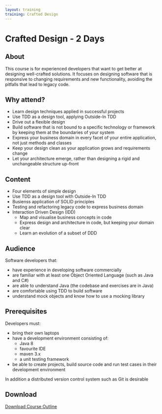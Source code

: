 ```yaml
---
layout: training
training: Crafted Design
---
```


# Crafted Design - 2 Days

## About

This course is for experienced developers that want to get better at designing well-crafted solutions. It focuses on designing software that is responsive to changing requirements and new functionality, avoiding the pitfalls that lead to legacy code.

## Why attend?

* Learn design techniques applied in successful projects
* Use TDD as a design tool, applying Outside-In TDD
* Drive out a flexible design
* Build software that is not bound to a specific technology or framework by keeping them at the boundaries of your system
* Express your business domain in every facet of your entire application, not just methods and classes
* Keep your design clean as your application grows and requirements change
* Let your architecture emerge, rather than designing a rigid and unchangeable structure up-front

## Content

* Four elements of simple design
* Use TDD as a design tool with Outside-In TDD
* Busienss application of SOLID principles
* Testing and refactoring legacy code to express business domain
* Interaction Driven Design (IDD)
	* Map and visualise business concepts in code
	* Express design and architecture in code, but keeping your domain clear
	* Learn an evolution of a subset of DDD

## Audience

Software developers that:

* have experience in developing software commercially
* are familiar with at least one Object Oriented Language (such as Java and C#)
* are able to understand Java (the codebase and exercises are in Java)
* are comfortable using TDD to build software
* understand mock objects and know how to use a mocking library

## Prerequisites

Developers must:

* bring their own laptops
* have a development environment consisting of:
    * Java 8
    * favourite IDE
    * maven 3.x
    * a unit testing framework
* be able to create projects, build source code and run test cases in their development environment

In addition a distributed version control system such as Git is desirable

## Download

<i class="fa fa-download fa-2x"></i> <a href="/assets/pdf/custom/training/crafted-design.pdf" download> Download Course Outline</a>